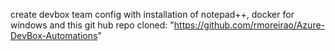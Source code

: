create devbox team config with installation of notepad++, docker for windows and this git hub repo cloned: "https://github.com/rmoreirao/Azure-DevBox-Automations"